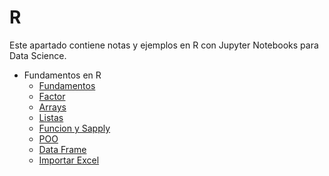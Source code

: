 # R
Este apartado contiene notas y ejemplos en R con Jupyter Notebooks para Data Science.

- Fundamentos en R
    - [Fundamentos](/R/Fundamentals/fundamentals.ipynb)
    - [Factor](/R/Fundamentals/factor.ipynb)
    - [Arrays](/R/Fundamentals/Arrays.ipynb)
    - [Listas](/R/Fundamentals/Listas.ipynb)
    - [Funcion y Sapply](/R/Fundamentals/function_sapply.ipynb)
    - [POO](/R/Fundamentals/oop.ipynb)
    - [Data Frame](/R/Fundamentals/dataframe.ipynb)
    - [Importar Excel](/R/Fundamentals/importExcel.ipynb)

